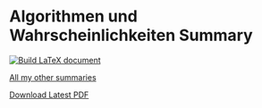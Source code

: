 # Algorithmen und Wahrscheinlichkeiten Summary

[![Build LaTeX document](https://github.com/DannyCamenisch/anw_summary/actions/workflows/buildLaTeX.yml/badge.svg)](https://github.com/DannyCamenisch/anw_summary/actions/workflows/buildLaTeX.yml)

[All my other summaries](https://github.com/DannyCamenisch/eth-summaries)

[Download Latest PDF](https://github.com/DannyCamenisch/anw_summary/releases/latest/download/anw_summary.pdf)
